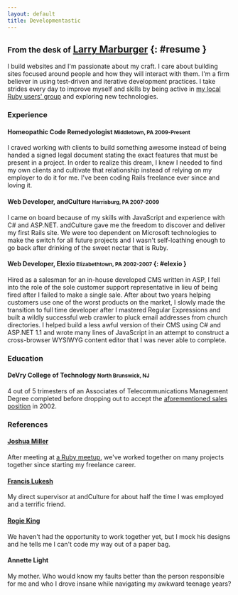 ```yaml
---
layout: default
title: Developmentastic
---
```

## <small>From the desk of</small> [Larry Marburger](mailto:larry@marburger.cc) {: #resume }

I build websites and I'm passionate about my craft. I care about building sites
focused around people and how they will interact with them. I'm a firm believer
in using test-driven and iterative development practices. I take strides every
day to improve myself and skills by being active in
[my local Ruby users' group][ruby_group] and exploring new technologies.


### Experience

#### Homeopathic Code Remedyologist <small>Middletown, PA 2009-Present</small>
I craved working _with_ clients to build something awesome instead of being
handed a signed legal document stating the exact features that must be present
in a project. In order to realize this dream, I knew I needed to find my own
clients and cultivate that relationship instead of relying on my employer to do
it for me. I've been coding Rails freelance ever since and loving it.

#### Web Developer, andCulture <small>Harrisburg, PA 2007-2009</small>
I came on board because of my skills with JavaScript and experience with C# and
ASP.NET. andCulture gave me the freedom to discover and deliver my first Rails
site. We were too dependent on Microsoft technologies to make the switch for all
future projects and I wasn't self-loathing enough to go back after drinking of
the sweet nectar that is Ruby.

#### Web Developer, Elexio <small>Elizabethtown, PA 2002-2007</small>  {: #elexio }
Hired as a salesman for an in-house developed CMS written in ASP, I fell into
the role of the sole customer support representative in lieu of being fired
after I failed to make a single sale. After about two years helping customers
use one of the worst products on the market, I slowly made the transition to
full time developer after I mastered Regular Expressions and built a wildly
successful web crawler to pluck email addresses from church directories. I
helped build a less awful version of their CMS using C# and ASP.NET 1.1 and
wrote many lines of JavaScript in an attempt to construct a cross-browser
WYSIWYG content editor that I was never able to complete.


### Education

#### DeVry College of Technology <small>North Brunswick, NJ</small>
4 out of 5 trimesters of an Associates of Telecommunications Management Degree
completed before dropping out to accept the
[aforementioned sales position][elexio] in 2002.


### References

#### [Joshua Miller][josh]
After meeting at [a Ruby meetup][ruby_group], we've worked together on many
projects together since starting my freelance career.

#### [Francis Lukesh][fran]
My direct supervisor at andCulture for about half the time I was employed and a
terrific friend.

#### [Rogie King][rogie]
We haven't had the opportunity to work together yet, but I mock his designs and
he tells me I can't code my way out of a paper bag.

#### Annette Light
My mother. Who would know my faults better than the person responsible for me
and who I drove insane while navigating my awkward teenage years?



[ruby_group]: http://ruby.meetup.com/102
[elexio]: #elexio
[josh]: http://joshinharrisburg.com/
[fran]: http://lukesh.com
[rogie]: http://www.komodomedia.com/
